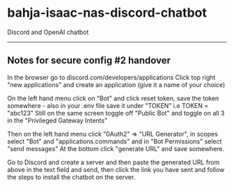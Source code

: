 # bahja-isaac-nas-discord-chatbot
Discord and OpenAI chatbot

--- 
## Notes for secure config #2 handover

In the browser go to discord.com/developers/applications
Click top right "new applications" and create an application (give it a name of your choice)

On the left hand menu click on "Bot" and click reset token, save the token somewhere - also in your .env file save it under "TOKEN" i.e TOKEN = "abc123"
Still on the same screen toggle off "Public Bot" and toggle on all 3 in the "Privileged Gateway Intents"

Then on the left hand menu click "0Auth2" => "URL Generator", in scopes select "Bot" and "applications.commands" and in "Bot Permissions" select "send messages"
At the bottom click "generate URL" and save somewhere.

Go to Discord and create a server and then paste the generated URL from above in the text field and send, then click the link you have sent and follow the steps to install the chatbot on the server.
